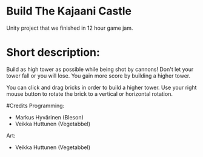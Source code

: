 # Build The Kajaani Castle

Unity project that we finished in 12 hour game jam.

# Short description:
Build as high tower as possible while being shot by cannons!
Don't let your tower fall or you will lose.
You gain more score by building a higher tower.

You can click and drag bricks in order to build a higher tower.
Use your right mouse button to rotate the brick to a vertical
or horizontal rotation.

#Credits
Programming: 
- Markus Hyvärinen (Bleson)
- Veikka Huttunen (Vegetabbel)

Art:
- Veikka Huttunen (Vegetabbel)

